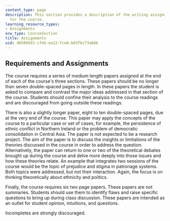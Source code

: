 ```yaml
---
content_type: page
description: This section provides a description of the writing assignments required
  for the course.
learning_resource_types:
- Assignments
ocw_type: CourseSection
title: Assignments
uid: d65995d1-cfeb-ea12-fce0-b83fbc73a66b
---
```


Requirements and Assignments
----------------------------

The course requires a series of medium length papers assigned at the end of each of the course's three sections. These papers should be no longer than seven double-spaced pages in length. In these papers the student is asked to compare and contrast the major ideas addressed in that section of the course. Students should confine their analysis to the course readings and are discouraged from going outside these readings.

There is also a slightly longer paper, eight to ten double-spaced pages, due at the very end of the course. This paper may apply the concepts of the course to a particular case or set of cases, for example, the persistence of ethnic conflict in Northern Ireland or the problem of democratic consolidation in Central Asia. The paper is not expected to be a research project. The aim of the paper is to discuss the insights or limitations of the theories discussed in the course in order to address the question. Alternatively, the paper can return to one or two of the theoretical debates brought up during the course and delve more deeply into those issues and how these theories relate. An example that integrates two sessions of the course would be the topic of prejudice and stigma in patronage systems. Both topics were addressed, but not their interaction. Again, the focus is on thinking theoretically about ethnicity and politics.

Finally, the course requires six two page papers. These papers are not summaries. Students should use them to identify flaws and raise specific questions to bring up during class discussion. These papers are intended as an outlet for student opinion, intuitions, and questions.

Incompletes are strongly discouraged.